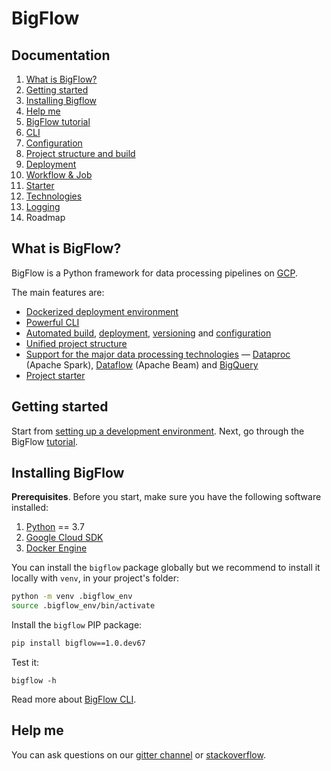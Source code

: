 # BigFlow

## Documentation

1. [What is BigFlow?](#what-is-bigflow)
1. [Getting started](#getting-started)
1. [Installing Bigflow](#installing-bigflow)
1. [Help me](#help-me)
1. [BigFlow tutorial](docs/tutorial.md)
1. [CLI](docs/cli.md)
1. [Configuration](./docs/configuration.md)
1. [Project structure and build](./docs/project_structure_and_build.md)
1. [Deployment](docs/deployment.md)
1. [Workflow & Job](./docs/workflow-and-job.md)
1. [Starter](./docs/scaffold.md)
1. [Technologies](./docs/technologies.md)
1. [Logging](./docs/logging.md)
1. Roadmap

## What is BigFlow?

BigFlow is a Python framework for data processing pipelines on [GCP](https://cloud.google.com/).

The main features are:

* [Dockerized deployment environment](./docs/project_structure_and_build.md#overview)
* [Powerful CLI](./docs/cli.md)
* [Automated build](./docs/project_structure_and_build.md#overview), [deployment](./docs/deployment.md), 
[versioning](./docs/project_structure_and_build.md#project-versioning) and [configuration](./docs/configuration.md)
* [Unified project structure](./docs/project_structure_and_build.md#project-structure)
* [Support for the major data processing technologies](./docs/technologies.md) — [Dataproc](https://cloud.google.com/dataproc) (Apache Spark),
[Dataflow](https://beam.apache.org/) (Apache Beam) and [BigQuery](https://cloud.google.com/bigquery)
* [Project starter](./docs/scaffold.md)

## Getting started

Start from [setting up a development environment](#installing-bigflow). 
Next, go through the BigFlow [tutorial](./docs/tutorial.md). 

## Installing BigFlow

**Prerequisites**. Before you start, make sure you have the following software installed:

1. [Python](https://www.python.org/downloads/) == 3.7
2. [Google Cloud SDK](https://cloud.google.com/sdk/docs/downloads-interactive)
3. [Docker Engine](https://docs.docker.com/engine/install/)  

You can install the `bigflow` package globally but we recommend to 
install it locally with `venv`, in your project's folder:

```bash
python -m venv .bigflow_env
source .bigflow_env/bin/activate
```

Install the `bigflow` PIP package:

```bash
pip install bigflow==1.0.dev67
```

Test it:

```shell
bigflow -h
```

Read more about [BigFlow CLI](docs/cli.md).

## Help me

You can ask questions on our [gitter channel](https://gitter.im/allegro/bigflow) or [stackoverflow](https://stackoverflow.com/questions/tagged/bigflow).

